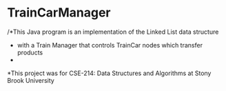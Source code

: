 # TrainCarManager
/*This Java program is an implementation of the Linked List data structure 
* with a Train Manager that controls TrainCar nodes which transfer products
*
*This project was for CSE-214: Data Structures and Algorithms at Stony Brook University
